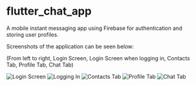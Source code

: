 # flutter_chat_app
A mobile instant messaging app using Firebase for authentication and storing user profiles.

Screenshots of the application can be seen below: 

(From left to right, Login Screen, Login Screen when logging in, Contacts Tab, Profile Tab, Chat Tab)


![Login Screen](https://i.imgur.com/VzbBN7tm.jpg)
![Logging In](https://i.imgur.com/n2cOVqkm.jpg)
![Contacts Tab](https://i.imgur.com/Z1glKKkm.jpg)
![Profile Tab](https://i.imgur.com/gGSFLApm.jpg)
![Chat Tab](https://i.imgur.com/Z1glKKkm.jpg)

